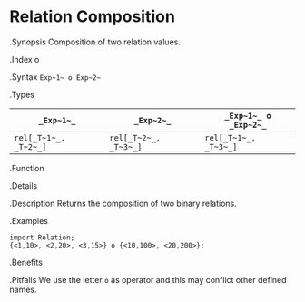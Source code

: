 # Relation Composition

.Synopsis
Composition of two relation values.

.Index
o

.Syntax
`Exp~1~ o Exp~2~`

.Types


|`_Exp~1~_`            | `_Exp~2~_`           | `_Exp~1~_ o _Exp~2~_`  |
| --- | --- | --- |
| `rel[_T~1~_, _T~2~_]` | `rel[_T~2~_, _T~3~_]` | `rel[_T~1~_, _T~3~_]`  |


.Function

.Details

.Description
Returns the composition of two binary relations.

.Examples
```rascal-shell
import Relation;
{<1,10>, <2,20>, <3,15>} o {<10,100>, <20,200>};
```

.Benefits

.Pitfalls
We use the letter `o` as operator and this may conflict other defined names.

